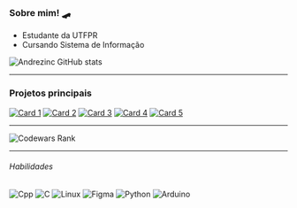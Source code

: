 ### Sobre mim! :skateboard:
- Estudante da UTFPR
- Cursando Sistema de Informação
  
![Andrezinc GitHub stats](https://github-readme-stats.vercel.app/api/top-langs/?username=andrezinc\&title_color=fff\&icon_color=f9f9f9\&text_color=9f9f9f\&bg_color=151515\&layout=compact&hide_border=false)
___
### Projetos principais 

[![Card 1](https://github-readme-stats.vercel.app/api/pin/?username=andrezinc&repo=climatologia_esp32&title_color=fff&icon_color=f9f9f9&text_color=9f9f9f&bg_color=151514)](https://github.com/andrezinc/climatologia_esp32)
[![Card 2](https://github-readme-stats.vercel.app/api/pin/?username=andrezinc&repo=Caminho_Labirinto&title_color=fff&icon_color=f9f9f9&text_color=9f9f9f&bg_color=151514)](https://github.com/andrezinc/Caminho_Labirinto)
[![Card 3](https://github-readme-stats.vercel.app/api/pin/?username=andrezinc&repo=Game_getCircule&title_color=fff&icon_color=f9f9f9&text_color=9f9f9f&bg_color=151514)](https://github.com/andrezinc/Game_getCircule)
[![Card 4](https://github-readme-stats.vercel.app/api/pin/?username=andrezinc&repo=Cardapio_RU_UTFPR&title_color=fff&icon_color=f9f9f9&text_color=9f9f9f&bg_color=151514)](https://github.com/andrezinc/Cardapio_RU_UTFPR)
[![Card 5](https://github-readme-stats.vercel.app/api/pin/?username=andrezinc&repo=Temporizador&title_color=fff&icon_color=f9f9f9&text_color=9f9f9f&bg_color=151514)](https://github.com/andrezinc/Temporizador)
___
![Codewars Rank](https://www.codewars.com/users/andrezinc/badges/large)
___
###### Habilidades
![Cpp](https://img.shields.io/badge/C%2B%2B-353244?style=for-the-badge&logo=C%2B%2B&logoColor=white)
![C](https://img.shields.io/badge/C-353244?style=for-the-badge&logo=C&logoColor=white)
![Linux](https://img.shields.io/badge/linux-353244?style=for-the-badge&logo=linux&logoColor=white)
![Figma](https://img.shields.io/badge/Figma-353244?style=for-the-badge&logo=Figma&logoColor=white)
![Python](https://img.shields.io/badge/Python-353244?style=for-the-badge&logo=Python&logoColor=white)
![Arduino](https://img.shields.io/badge/Arduino_IDE-353244?style=for-the-badge&logo=arduino&logoColor=white)
